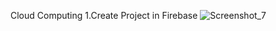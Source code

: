 Cloud Computing
1.Create Project in Firebase
![Screenshot_7](https://user-images.githubusercontent.com/73900490/121332924-82896900-c942-11eb-85bb-280959c1c9ec.png)
